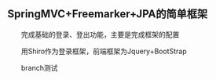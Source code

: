 ## SpringMVC+Freemarker+JPA的简单框架

　　完成基础的登录、登出功能，主要是完成框架的配置

　　用Shiro作为登录框架，前端框架为Jquery+BootStrap

　　branch测试